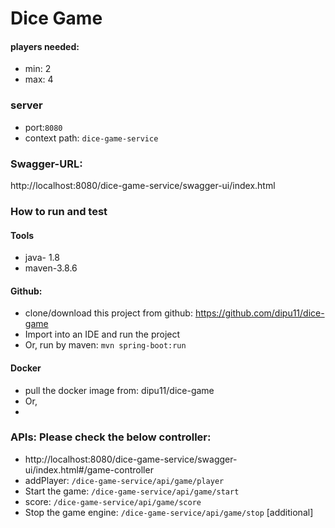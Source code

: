 # Dice Game
#### players needed: 
- min: 2
- max: 4


### server
- port:`8080`
- context path: `dice-game-service`

### Swagger-URL:
http://localhost:8080/dice-game-service/swagger-ui/index.html

### How to run and test
#### Tools
- java- 1.8
- maven-3.8.6
#### Github:
- clone/download this project from github: https://github.com/dipu11/dice-game
- Import into an IDE and run the project
- Or, run by maven:  `mvn spring-boot:run`

#### Docker
- pull the docker image from: dipu11/dice-game
- Or, 
- 


### APIs: Please check the below controller:
- http://localhost:8080/dice-game-service/swagger-ui/index.html#/game-controller
- addPlayer: `/dice-game-service/api/game/player`
- Start the game: `/dice-game-service/api/game/start`
- score: `/dice-game-service/api/game/score`
- Stop the game engine: `/dice-game-service/api/game/stop` [additional]